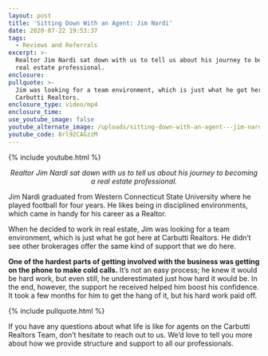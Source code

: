 ```yaml
---
layout: post
title: 'Sitting Down With an Agent: Jim Nardi'
date: 2020-07-22 19:53:37
tags:
  - Reviews and Referrals
excerpt: >-
  Realtor Jim Nardi sat down with us to tell us about his journey to becoming a
  real estate professional.
enclosure:
pullquote: >-
  Jim was looking for a team environment, which is just what he got here at
  Carbutti Realtors.
enclosure_type: video/mp4
enclosure_time:
use_youtube_image: false
youtube_alternate_image: /uploads/sitting-down-with-an-agent---jim-nardi-yt.jpg
youtube_code: 8rl92CAGzzM
---
```


{% include youtube.html %}

<p style="text-align:center;"><em>Realtor Jim Nardi sat down with us to tell us about his journey to becoming a real estate professional.</em></p>

Jim Nardi graduated from Western Connecticut State University where he played football for four years. He likes being in disciplined environments, which came in handy for his career as a Realtor.

When he decided to work in real estate, Jim was looking for a team environment, which is just what he got here at Carbutti Realtors. He didn’t see other brokerages offer the same kind of support that we do here.

**One of the hardest parts of getting involved with the business was getting on the phone to make cold calls.** It’s not an easy process; he knew it would be hard work, but even still, he underestimated just how hard it would be. In the end, however, the support he received helped him boost his confidence. It took a few months for him to get the hang of it, but his hard work paid off.

{% include pullquote.html %}

If you have any questions about what life is like for agents on the Carbutti Realtors Team, don’t hesitate to reach out to us. We’d love to tell you more about how we provide structure and support to all our professionals.

&nbsp;
